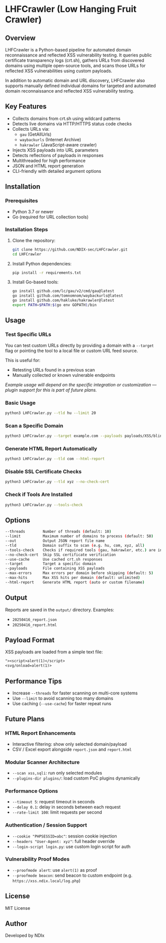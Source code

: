 # LHFCrawler (Low Hanging Fruit Crawler)

## Overview

LHFCrawler is a Python-based pipeline for automated domain reconnaissance and reflected XSS vulnerability testing. It queries public certificate transparency logs (crt.sh), gathers URLs from discovered domains using multiple open-source tools, and scans those URLs for reflected XSS vulnerabilities using custom payloads.

In addition to automatic domain and URL discovery, LHFCrawler also supports manually defined individual domains for targeted and automated domain reconnaissance and reflected XSS vulnerability testing.

## Key Features

- Collects domains from crt.sh using wildcard patterns
- Detects live domains via HTTP/HTTPS status code checks
- Collects URLs via:
  - `gau` (GetAllUrls)
  - `waybackurls` (Internet Archive)
  - `hakrawler` (JavaScript-aware crawler)
- Injects XSS payloads into URL parameters
- Detects reflections of payloads in responses
- Multithreaded for high performance
- JSON and HTML report generation
- CLI-friendly with detailed argument options

## Installation

### Prerequisites

- Python 3.7 or newer
- Go (required for URL collection tools)

### Installation Steps

1. Clone the repository:

   ```bash
   git clone https://github.com/NDIX-sec/LHFCrawler.git
   cd LHFCrawler
   ```

2. Install Python dependencies:

   ```bash
   pip install -r requirements.txt
   ```

3. Install Go-based tools:

   ```bash
   go install github.com/lc/gau/v2/cmd/gau@latest
   go install github.com/tomnomnom/waybackurls@latest
   go install github.com/hakluke/hakrawler@latest
   export PATH=$PATH:$(go env GOPATH)/bin
   ```

## Usage

### Test Specific URLs

You can test custom URLs directly by providing a domain with a `--target` flag or pointing the tool to a local file or custom URL feed source.

This is useful for:

- Retesting URLs found in a previous scan
- Manually collected or known vulnerable endpoints

_Example usage will depend on the specific integration or customization — plugin support for this is part of future plans._

### Basic Usage

```bash
python3 LHFCrawler.py --tld hu --limit 20
```

### Scan a Specific Domain

```bash
python3 LHFCrawler.py --target example.com --payloads payloads/XSS/blind.txt
```

### Generate HTML Report Automatically

```bash
python3 LHFCrawler.py --tld com --html-report
```

### Disable SSL Certificate Checks

```bash
python3 LHFCrawler.py --tld xyz --no-check-cert
```

### Check if Tools Are Installed

```bash
python3 LHFCrawler.py --tools-check
```

## Options

```bash
--threads        Number of threads (default: 10)
--limit          Maximum number of domains to process (default: 50)
--out            Output JSON report file name
--tld            Domain suffix to scan (e.g. hu, com, xyz, all)
--tools-check    Checks if required tools (gau, hakrawler, etc.) are installed
--no-check-cert  Skip SSL certificate verification
--use-cache      Use cached crt.sh responses
--target         Target a specific domain
--payloads       File containing XSS payloads
--max-errors     Max errors per domain before skipping (default: 5)
--max-hits       Max XSS hits per domain (default: unlimited)
--html-report    Generate HTML report (auto or custom filename)
```

## Output

Reports are saved in the `output/` directory. Examples:

- `20250416_report.json`
- `20250416_report.html`

## Payload Format

XSS payloads are loaded from a simple text file:

```txt
"><script>alert(1)</script>
<svg/onload=alert(1)>
```

## Performance Tips

- Increase `--threads` for faster scanning on multi-core systems
- Use `--limit` to avoid scanning too many domains
- Use caching (`--use-cache`) for faster repeat runs

## Future Plans

### HTML Report Enhancements

- Interactive filtering: show only selected domain/payload
- CSV / Excel export alongside `report.json` and `report.html`

### Modular Scanner Architecture

- `--scan xss,sqli`: run only selected modules
- `--plugins-dir plugins/`: load custom PoC plugins dynamically

### Performance Options

- `--timeout 5`: request timeout in seconds
- `--delay 0.1`: delay in seconds between each request
- `--rate-limit 100`: limit requests per second

### Authentication / Session Support

- `--cookie "PHPSESSID=abc"`: session cookie injection
- `--headers "User-Agent: xyz"`: full header override
- `--login-script login.py`: use custom login script for auth

### Vulnerability Proof Modes

- `--proofmode alert`: use `alert(1)` as proof
- `--proofmode beacon`: send beacon to custom endpoint (e.g. `https://xss.ndix.local/log.php`)

## License

MIT License

## Author

Developed by NDIx
